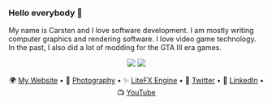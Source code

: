 ### Hello everybody 👋

My name is Carsten and I love software development. I am mostly writing computer graphics and rendering software. I love video game technology. In the past, I also did a lot of modding for the GTA III era games.

<p align="center">
  <img src="https://github-readme-stats.vercel.app/api?username=crud89&count_private=true&show_icons=true&bg_color=42,7f96da,1fa3da&title_color=fff&text_color=fff" />
  <img src="https://github-readme-stats.vercel.app/api/top-langs/?username=crud89&bg_color=42,1fa3da,7f96da&title_color=fff&text_color=fff&langs_count=6&layout=compact" />
</div>

<p align="center">
  🌍 <a href="https://www.crudolph.io">My Website</a> • 📸 <a href="https://photography.crudolph.io">Photography</a> • ✨ <a href="https://litefx.crudolph.io">LiteFX Engine</a> • 🦅 <a href="https://twitter.com/Aschratt">Twitter</a> • 🔗 <a href="https://www.linkedin.com/in/crudolph89/">LinkedIn</a> • 📺 <a href="https://www.youtube.com/channel/UCj7_ud48sGvTdknA1frg_Kw">YouTube</a>
</p>
